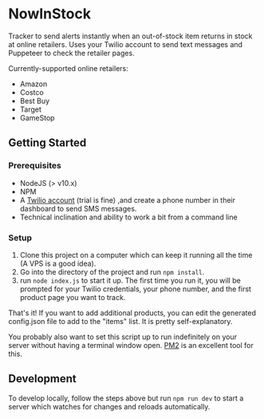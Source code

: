 # NowInStock

Tracker to send alerts instantly when an out-of-stock item returns in stock at online retailers. Uses your Twilio account to send text messages and Puppeteer to check the retailer pages.

Currently-supported online retailers:
- Amazon
- Costco
- Best Buy
- Target
- GameStop

## Getting Started

### Prerequisites

- NodeJS (> v10.x)
- NPM
- A [Twilio account](https://www.twilio.com/try-twilio) (trial is fine) ,and create a phone number in their dashboard to send SMS messages.
- Technical inclination and ability to work a bit from a command line

### Setup

1. Clone this project on a computer which can keep it running all the time (A VPS is a good idea).
2. Go into the directory of the project and run `npm install`.
3. run `node index.js` to start it up. The first time you run it, you will be prompted for your Twilio credentials, your phone number, and the first product page you want to track. 

That's it! If you want to add additional products, you can edit the generated config.json file to add to the "items" list. It is pretty self-explanatory.

You probably also want to set this script up to run indefinitely on your server without having a terminal window open. [PM2](https://www.npmjs.com/package/pm2) is an excellent tool for this.

## Development

To develop locally, follow the steps above but run `npm run dev` to start a server which watches for changes and reloads automatically.
